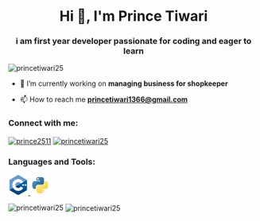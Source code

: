 <h1 align="center">Hi 👋, I'm Prince Tiwari</h1>
<h3 align="center">i am first year developer passionate for coding and eager to learn</h3>

<p align="left"> <img src="https://komarev.com/ghpvc/?username=princetiwari25&label=Profile%20views&color=0e75b6&style=flat" alt="princetiwari25" /> </p>

- 🔭 I’m currently working on **managing business for shopkeeper**

- 📫 How to reach me **princetiwari1366@gmail.com**

<h3 align="left">Connect with me:</h3>
<p align="left">
<a href="https://linkedin.com/in/prince2511" target="blank"><img align="center" src="https://raw.githubusercontent.com/rahuldkjain/github-profile-readme-generator/master/src/images/icons/Social/linked-in-alt.svg" alt="prince2511" height="30" width="40" /></a>
<a href="https://kaggle.com/princetiwari25" target="blank"><img align="center" src="https://raw.githubusercontent.com/rahuldkjain/github-profile-readme-generator/master/src/images/icons/Social/kaggle.svg" alt="princetiwari25" height="30" width="40" /></a>
</p>

<h3 align="left">Languages and Tools:</h3>
<p align="left"> <a href="https://www.w3schools.com/cpp/" target="_blank" rel="noreferrer"> <img src="https://raw.githubusercontent.com/devicons/devicon/master/icons/cplusplus/cplusplus-original.svg" alt="cplusplus" width="40" height="40"/> </a> <a href="https://www.python.org" target="_blank" rel="noreferrer"> <img src="https://raw.githubusercontent.com/devicons/devicon/master/icons/python/python-original.svg" alt="python" width="40" height="40"/> </a> </p>

<p><img align="left" src="https://github-readme-stats.vercel.app/api/top-langs?username=princetiwari25&show_icons=true&locale=en&layout=compact" alt="princetiwari25" /></p>

<p>&nbsp;<img align="center" src="https://github-readme-stats.vercel.app/api?username=princetiwari25&show_icons=true&locale=en" alt="princetiwari25" /></p>
